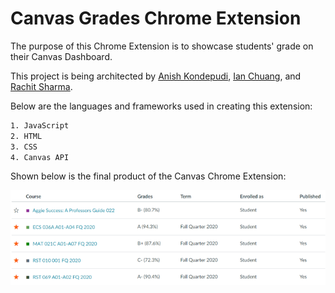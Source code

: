 # Canvas Grades Chrome Extension

The purpose of this Chrome Extension is to showcase students' grade on their Canvas Dashboard.

This project is being architected by [Anish Kondepudi]("https://github.com/anish-kondepudi"), [Ian Chuang]("https://github.com/ian-chuang"), and [Rachit Sharma]("https://github.com/RachitSharma2001").

Below are the languages and frameworks used in creating this extension:

```bash
1. JavaScript
2. HTML
3. CSS
4. Canvas API
```

Shown below is the final product of the Canvas Chrome Extension:

![Image](README_metadata\final_product.png)
